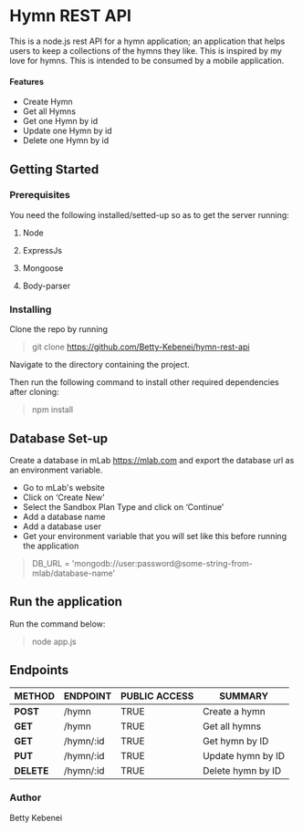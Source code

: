 
# Hymn REST API

This is a node.js rest API for a hymn application; an application that helps users to keep a collections of the hymns they like. This is inspired by my love for hymns. This is intended to be consumed by a mobile application.

#### Features
- Create Hymn
- Get all Hymns
- Get one Hymn by id
- Update one Hymn by id
- Delete one Hymn by id

## Getting Started

### Prerequisites
You need the following installed/setted-up so as to get the server running:

1. Node

2. ExpressJs

3. Mongoose

4. Body-parser

### Installing
Clone the repo by running

> git clone https://github.com/Betty-Kebenei/hymn-rest-api

Navigate to the directory containing the project.

Then run the following command to install other required dependencies after cloning:

> npm install 

## Database Set-up

Create a database in mLab https://mlab.com and export the database url as an environment variable.

- Go to mLab's website
- Click on ‘Create New'
- Select the Sandbox Plan Type and click on ‘Continue’
- Add a database name
- Add a database user
- Get your environment variable that you will set like this before running the application

> DB_URL = 'mongodb://user:password@some-string-from-mlab/database-name'

## Run the application

Run the command below:

> node app.js

## Endpoints

| METHOD | ENDPOINT | PUBLIC ACCESS | SUMMARY |
| --- | --- | --- | --- |
| **POST** | /hymn | TRUE | Create a hymn |
| **GET** | /hymn | TRUE | Get all hymns |
| **GET** | /hymn/:id | TRUE | Get hymn by ID |
| **PUT** | /hymn/:id | TRUE | Update hymn by ID |
| **DELETE** | /hymn/:id  | TRUE | Delete hymn by ID |


### Author

Betty Kebenei
